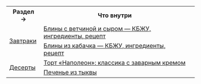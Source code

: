 
<table>
  <tr>
    <th>Раздел →</th>
    <th>Что внутри</th>
    <th></th>
  </tr>

  <!-- Завтраки (2 строки описаний) -->
  <tr>
    <td rowspan="2"><a href="./breakfast">Завтраки</a></td>
    <td><a href="./breakfast/pancakes_ham_cheese">Блины с ветчиной и сыром — КБЖУ, ингредиенты, рецепт</td>
    <td></td>
  </tr>
  <tr>
    <td><a href="./breakfast/zucchini_pancakes">Блины из кабачка — КБЖУ, ингредиенты, рецепт</td>
    <td></td>
  </tr>

  <!-- Десерты (1 строка) -->
  <tr>
    <td rowspan="2"><a href="./dessert">Десерты</a></td>
    <td><a href="./dessert/napoleon">Торт «Наполеон»: классика с заварным кремом</td>
    <td></td>
  </tr>
  <tr>
    <td><a href="./dessert/pumpkin_cookies">Печенье из тыквы</td>
    <td></td>
  </tr>
</table>
